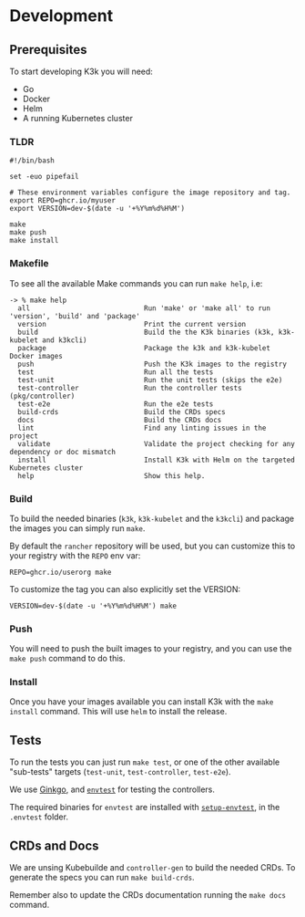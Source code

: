 # Development


## Prerequisites

To start developing K3k you will need:

- Go
- Docker
- Helm
- A running Kubernetes cluster


### TLDR

```shell
#!/bin/bash

set -euo pipefail

# These environment variables configure the image repository and tag.
export REPO=ghcr.io/myuser
export VERSION=dev-$(date -u '+%Y%m%d%H%M')

make
make push
make install
```

### Makefile

To see all the available Make commands you can run `make help`, i.e:

```
-> % make help
  all                            Run 'make' or 'make all' to run 'version', 'build' and 'package'
  version                        Print the current version
  build                          Build the the K3k binaries (k3k, k3k-kubelet and k3kcli)
  package                        Package the k3k and k3k-kubelet Docker images
  push                           Push the K3k images to the registry
  test                           Run all the tests
  test-unit                      Run the unit tests (skips the e2e)
  test-controller                Run the controller tests (pkg/controller)
  test-e2e                       Run the e2e tests
  build-crds                     Build the CRDs specs
  docs                           Build the CRDs docs
  lint                           Find any linting issues in the project
  validate                       Validate the project checking for any dependency or doc mismatch
  install                        Install K3k with Helm on the targeted Kubernetes cluster
  help                           Show this help.
```

### Build

To build the needed binaries (`k3k`, `k3k-kubelet` and the `k3kcli`) and package the images you can simply run `make`.

By default the `rancher` repository will be used, but you can customize this to your registry with the `REPO` env var:

```
REPO=ghcr.io/userorg make
```

To customize the tag you can also explicitly set the VERSION:

```
VERSION=dev-$(date -u '+%Y%m%d%H%M') make
```


### Push

You will need to push the built images to your registry, and you can use the `make push` command to do this.


### Install

Once you have your images available you can install K3k with the `make install` command. This will use `helm` to install the release.


## Tests

To run the tests you can just run `make test`, or one of the other available "sub-tests" targets (`test-unit`, `test-controller`, `test-e2e`).

We use [Ginkgo](https://onsi.github.io/ginkgo/), and [`envtest`](https://book.kubebuilder.io/reference/envtest) for testing the controllers.

The required binaries for `envtest` are installed with [`setup-envtest`](https://pkg.go.dev/sigs.k8s.io/controller-runtime/tools/setup-envtest), in the `.envtest` folder.


## CRDs and Docs

We are unsing Kubebuilde and `controller-gen` to build the needed CRDs. To generate the specs you can run `make build-crds`.

Remember also to update the CRDs documentation running the `make docs` command.
